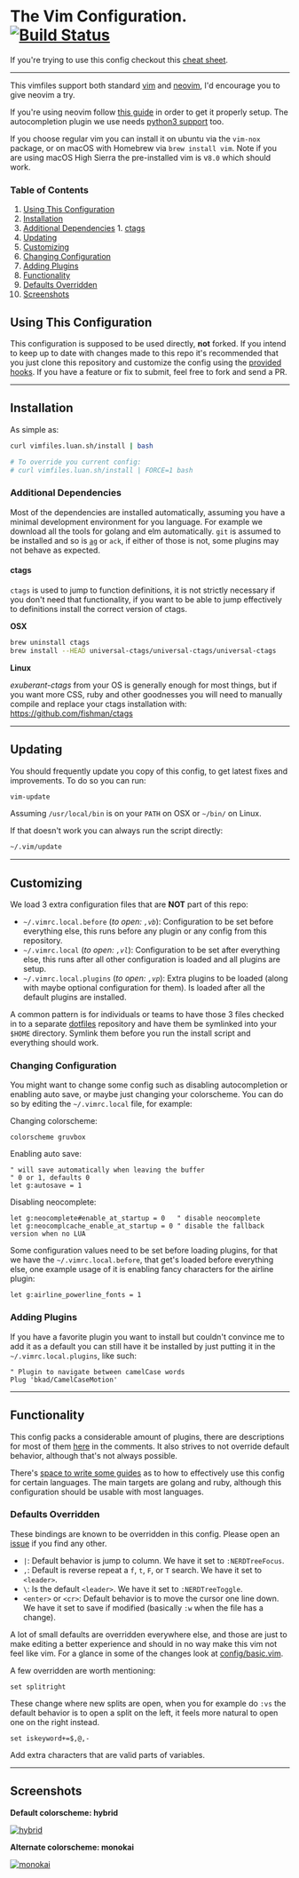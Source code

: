 # The Vim Configuration. [![Build Status](https://travis-ci.org/luan/vimfiles.svg?branch=master)](https://travis-ci.org/luan/vimfiles)

If you're trying to use this config checkout this [cheat
sheet](https://github.com/luan/vimfiles/wiki/Luan's-Vim-Cheat-Sheet).

---

This vimfiles support both standard [vim](http://www.vim.org/) and
[neovim](https://neovim.io/), I'd encourage you to give neovim a try.

If you're using neovim follow [this
guide](https://github.com/neovim/neovim/wiki/Installing-Neovim) in order to get
it properly setup. The autocompletion plugin we use needs [python3
support](https://github.com/zchee/deoplete-jedi/wiki/Setting-up-Python-for-Neovim) too.

If you choose regular vim you can install it on ubuntu via the `vim-nox` package, or
on macOS with Homebrew via `brew install vim`. Note if you are using macOS High Sierra
the pre-installed vim is v`8.0` which should work.

### Table of Contents

1. [Using This Configuration](#using-this-configuration)
1. [Installation](#installation)
  1. [Additional Dependencies](#additional-dependencies)
    1. [ctags](#ctags)
1. [Updating](#updating)
1. [Customizing](#customizing)
  1. [Changing Configuration](#changing-configuration)
  1. [Adding Plugins](#adding-plugins)
1. [Functionality](#functionality)
  1. [Defaults Overridden](#defaults-overridden)
1. [Screenshots](#screenshots)

## Using This Configuration

This configuration is supposed to be used directly, **not** forked. If you intend
to keep up to date with changes made to this repo it's recommended that you
just clone this repository and customize the config using the [provided
hooks](#customizing). If you have a feature or fix to submit, feel free to fork
and send a PR.

---

## Installation

As simple as:
```bash
curl vimfiles.luan.sh/install | bash

# To override you current config:
# curl vimfiles.luan.sh/install | FORCE=1 bash
```

### Additional Dependencies

Most of the dependencies are installed automatically, assuming you have a
minimal development environment for you language. For example we download all
the tools for golang and elm automatically.  `git` is assumed to be installed
and so is [`ag`](https://github.com/ggreer/the_silver_searcher) or `ack`, if either of those is not, some plugins may not behave
as expected.

#### ctags

`ctags` is used to jump to function definitions, it is not strictly necessary if
you don't need that functionality, if you want to be able to jump effectively
to definitions install the correct version of ctags.

**OSX**

```bash
brew uninstall ctags
brew install --HEAD universal-ctags/universal-ctags/universal-ctags
```

**Linux**

*exuberant-ctags* from your OS is generally enough for most things, but if you
want more CSS, ruby and other goodnesses you will need to manually compile and
replace your ctags installation with: https://github.com/fishman/ctags


---

## Updating

You should frequently update you copy of this config, to get latest fixes and
improvements. To do so you can run:
```bash
vim-update
```

Assuming `/usr/local/bin` is on your `PATH` on OSX or `~/bin/` on Linux.

If that doesn't work you can always run the script directly:
```bash
~/.vim/update
```

---

## Customizing

We load 3 extra configuration files that are **NOT** part of this repo:

* `~/.vimrc.local.before` (*to open: `,vb`*): Configuration to be set before everything else, this
  runs before any plugin or any config from this repository.
* `~/.vimrc.local` (*to open: `,vl`*): Configuration to be set after everything else, this runs
  after all other configuration is loaded and all plugins are setup.
* `~/.vimrc.local.plugins` (*to open: `,vp`*): Extra plugins to be loaded (along with maybe
  optional configuration for them). Is loaded after all the default plugins are
  installed.

A common pattern is for individuals or teams to have those 3 files checked in
to a separate [dotfiles](https://github.com/luan/dotfiles) repository and have
them be symlinked into your `$HOME` directory. Symlink them before you run the
install script and everything should work.

### Changing Configuration

You might want to change some config such as disabling autocompletion or
enabling auto save, or maybe just changing your colorscheme.  You can do so by
editing the `~/.vimrc.local` file, for example:

Changing colorscheme:
```vim
colorscheme gruvbox
```

Enabling auto save:
```vim
" will save automatically when leaving the buffer
" 0 or 1, defaults 0
let g:autosave = 1
```

Disabling neocomplete:
```vim
let g:neocomplete#enable_at_startup = 0   " disable neocomplete
let g:neocomplcache_enable_at_startup = 0 " disable the fallback version when no LUA
```

Some configuration values need to be set before loading plugins, for that we
have the `~/.vimrc.local.before`, that get's loaded before everything else, one
example usage of it is enabling fancy characters for the airline plugin:
```vim
let g:airline_powerline_fonts = 1
```

### Adding Plugins

If you have a favorite plugin you want to install but couldn't convince me to
add it as a default you can still have it be installed by just putting it in
the `~/.vimrc.local.plugins`, like such:
```vim
" Plugin to navigate between camelCase words
Plug 'bkad/CamelCaseMotion'
```

---

## Functionality

This config packs a considerable amount of plugins, there are descriptions for
most of them [here](Plug.vim) in the comments. It also strives to not override
default behavior, although that's not always possible.

There's [space to write some
guides](https://github.com/luan/vimfiles/issues/56) as to how to effectively
use this config for certain languages. The main targets are golang and ruby,
although this configuration should be usable with most languages.

### Defaults Overridden

These bindings are known to be overridden in this config. Please open an
[issue](https://github.com/luan/vimfiles/issues/new) if you find any other.
* `|`: Default behavior is jump to column. We have it set to `:NERDTreeFocus`.
* `,`: Default is reverse repeat a `f`, `t`, `F`, or `T` search. We have it set to `<leader>`.
* `\`: Is the default `<leader>`. We have it set to `:NERDTreeToggle`.
* `<enter>` or `<cr>`: Default behavior is to move the cursor one line down. We
  have it set to save if modified (basically `:w` when the file has a change).

A lot of small defaults are overridden everywhere else, and those are just to
make editing a better experience and should in no way make this vim not feel
like vim. For a glance in some of the changes look at
[config/basic.vim](config/basic.vim).

A few overridden are worth mentioning:

```vim
set splitright
```
These change where new splits are open, when you for example do `:vs` the
default behavior is to open a split on the left, it feels more natural to open
one on the right instead.

```vim
set iskeyword+=$,@,-
```
Add extra characters that are valid parts of variables.

---

## Screenshots

**Default colorscheme: hybrid**

[![hybrid](https://github.com/luan/vimfiles/raw/master/screenshots/hybrid.png)](https://github.com/luan/vimfiles/raw/master/screenshots/hybrid.png)

**Alternate colorscheme: monokai**

[![monokai](https://github.com/luan/vimfiles/raw/master/screenshots/monokai.png)](https://github.com/luan/vimfiles/raw/master/screenshots/monokai.png)

